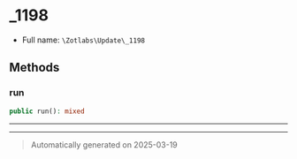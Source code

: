 
# _1198





* Full name: `\Zotlabs\Update\_1198`




## Methods


### run



```php
public run(): mixed
```












***


***
> Automatically generated on 2025-03-19
